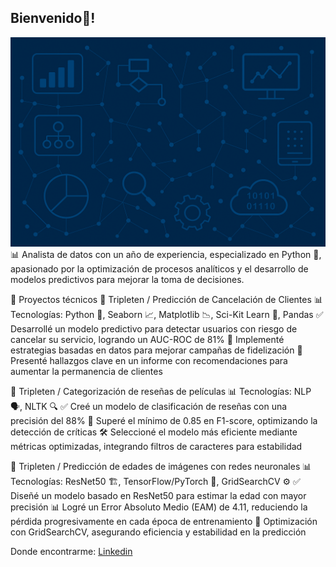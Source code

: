 ## Bienvenido👋!

![Image Alt](https://github.com/Richyar121292/Richyar121292/blob/f5328e980b9ef8fca76f4bf58cd6e55fda79650b/data%20science%20themed%20image%20without%20text.png)
📊 Analista de datos con un año de experiencia, especializado en Python 🐍, apasionado por la optimización de procesos analíticos y el desarrollo de modelos predictivos para mejorar la toma de decisiones.

📌 Proyectos técnicos
🔹 Tripleten / Predicción de Cancelación de Clientes
📊 Tecnologías: Python 🐍, Seaborn 📈, Matplotlib 📉, Sci-Kit Learn 🤖, Pandas
✅ Desarrollé un modelo predictivo para detectar usuarios con riesgo de cancelar su servicio, logrando un AUC-ROC de 81%
📢 Implementé estrategias basadas en datos para mejorar campañas de fidelización
📑 Presenté hallazgos clave en un informe con recomendaciones para aumentar la permanencia de clientes

🔹 Tripleten / Categorización de reseñas de películas
📊 Tecnologías: NLP 🗣️, NLTK 🔍
✅ Creé un modelo de clasificación de reseñas con una precisión del 88%
📢 Superé el mínimo de 0.85 en F1-score, optimizando la detección de críticas
🛠️ Seleccioné el modelo más eficiente mediante métricas optimizadas, integrando filtros de caracteres para estabilidad

🔹 Tripleten / Predicción de edades de imágenes con redes neuronales
📊 Tecnologías: ResNet50 🏗️, TensorFlow/PyTorch 🔬, GridSearchCV ⚙️
✅ Diseñé un modelo basado en ResNet50 para estimar la edad con mayor precisión
📊 Logré un Error Absoluto Medio (EAM) de 4.11, reduciendo la pérdida progresivamente en cada época de entrenamiento
🚀 Optimización con GridSearchCV, asegurando eficiencia y estabilidad en la predicción


Donde encontrarme:
[Linkedin](https://linkedin.com/in/ricardoalva121292)

